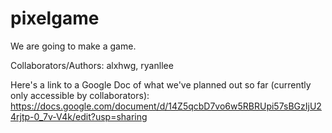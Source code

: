 # pixelgame
We are going to make a game.

Collaborators/Authors: alxhwg, ryanllee

Here's a link to a Google Doc of what we've planned out so far (currently only accessible by collaborators):
https://docs.google.com/document/d/14Z5qcbD7vo6w5RBRUpi57sBGzIjU24rjtp-0_7v-V4k/edit?usp=sharing